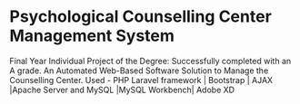 # Psychological Counselling Center Management System
Final Year Individual Project of the Degree: Successfully completed with an A grade.
An Automated Web-Based Software Solution to Manage the Counselling Center.
Used - PHP Laravel framework | Bootstrap | AJAX |Apache Server and MySQL |MySQL Workbench| Adobe XD

